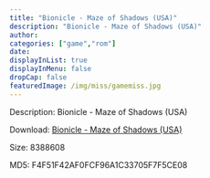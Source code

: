 ```yaml
---
title: "Bionicle - Maze of Shadows (USA)"
description: "Bionicle - Maze of Shadows (USA)"
author: 
categories: ["game","rom"]
date: 
displayInList: true
displayInMenu: false
dropCap: false
featuredImage: /img/miss/gamemiss.jpg
---
```


Description: Bionicle - Maze of Shadows (USA)

Download: <a style="text-decoration:underline;" href="https://mega.nz/#!zLJAwKTA!thr7vFyIBGdN9r9B7O002joW7gpFZIrS5ZVScY-0-Gc" target = "_blank" rel = "nofollow" > Bionicle - Maze of Shadows (USA)</a>

Size: 8388608

MD5: F4F51F42AF0FCF96A1C33705F7F5CE08


